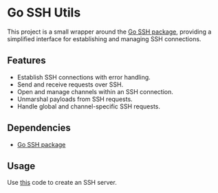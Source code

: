 # Go SSH Utils

This project is a small wrapper around the [Go SSH package](https://godoc.org/golang.org/x/crypto/ssh), providing a simplified interface for establishing and managing SSH connections.

## Features

- Establish SSH connections with error handling.
- Send and receive requests over SSH.
- Open and manage channels within an SSH connection.
- Unmarshal payloads from SSH requests.
- Handle global and channel-specific SSH requests.


## Dependencies

- [Go SSH package](https://godoc.org/golang.org/x/crypto/ssh)

## Usage

Use [this](cmd/main.go) code to create an SSH server.

